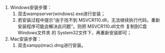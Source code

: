 1. Windows安装步骤：
   1. 双击wampserver(windows).exe进行安装；
   2. 若安装过程中提示“由于找不到 MSVCR110.dll，无法继续执行代码，重新安装程序可能会解决此问题“。则把 MSVCR110.dll文件 复制到C盘 Windows文件夹 的 System32文件下，再重新安装即可； 
2. Mac安装步骤：
   1. 双击xampp(mac).dmg进行安装。